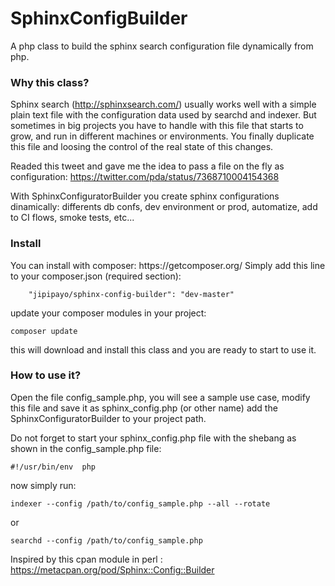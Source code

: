 SphinxConfigBuilder
=========================

A php class to build the sphinx search configuration file dynamically from php.

<h3>Why this class?</h3>

Sphinx search (http://sphinxsearch.com/) usually works well with a simple plain text file with the configuration data used by searchd and indexer.
But sometimes in big projects you have to handle with this file that starts to grow, and run in different machines
or environments. You finally duplicate this file and loosing the control of the real state of this changes.

Readed this tweet and gave me the idea to pass a file on the fly as configuration:
https://twitter.com/pda/status/7368710004154368

With SphinxConfiguratorBuilder you create sphinx configurations dinamically: differents db confs, dev environment or prod, automatize, add to CI flows, smoke tests, etc...

<h3>Install</h3>
You can install with composer: https://getcomposer.org/
Simply add this line to your composer.json (required section):

        "jipipayo/sphinx-config-builder": "dev-master"
update your composer modules in your project:

    composer update
this will download and install this class and you are ready to start to use it.


<h3>How to use it?</h3>

Open the file config_sample.php, you will see a sample use case, modify this file and save it as sphinx_config.php (or other name)
add the SphinxConfiguratorBuilder to your project path.

Do not forget to start your sphinx_config.php file with the shebang as shown in the config_sample.php file:

    #!/usr/bin/env  php

now simply run:

    indexer --config /path/to/config_sample.php --all --rotate
  
or 

    searchd --config /path/to/config_sample.php
    
    
Inspired by this cpan module in perl : https://metacpan.org/pod/Sphinx::Config::Builder

